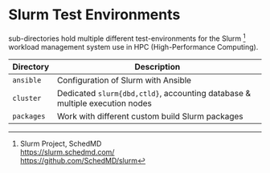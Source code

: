 # Slurm Test Environments

sub-directories hold multiple different test-environments for the Slurm [^f9hgz]
workload management system use in HPC (High-Performance Computing).

[^f9hgz]: Slurm Project, SchedMD  
<https://slurm.schedmd.com/>  
<https://github.com/SchedMD/slurm>

Directory | Description
----------|--------------
`ansible` | Configuration of Slurm with Ansible
`cluster` | Dedicated `slurm{dbd,ctld}`, accounting database & multiple execution nodes
`packages`| Work with different custom build Slurm packages


